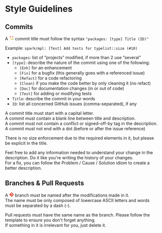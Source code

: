 # Style Guidelines

## Commits
A ![](docs/img/commit.png) commit title must follow the syntax `"packages: [type] Title (ID)"`

Example: `spark/mpl: [Test] Add tests for typelist::size (#10)`

- `packages`: list of “projects” modified, if more than 2 use “several”
- `[type]`: describe the nature of the commit using one of the following:
    - `[Enh]` for an enhancement
    - `[Fix]` for a bugfix (this generally goes with a referenced issue)
    - `[Refact]` for a code refactoring
    - `[Clean]` if you make the code better by only cleaning it (no refact)
    - `[Doc]` for documentation changes (in or out of code)
    - `[Test]` for adding or modifying tests
- `Title`: describe the commit in your words
- `ID`: list all concerned GitHub issues (comma-separated), if any

A commit title must start with a capital letter.  
A commit must contain a blank line between title and description.  
A commit must not contain a conflict or signed-off-by tag in the description.  
A commit must not end with a dot (before or after the issue reference)

There is no size enforcement due to the required elements in it, but please be explicit in the title.

Feel free to add any information needed to understand your change in the description. Do it like you're writing the history of your changes.  
For a fix, you can follow the Problem / Cause / Solution idiom to create a better description.

## Branches & Pull Requests

A ![](docs/img/git.png) branch must be named after the modifications made in it.  
The name must be only composed of lowercase ASCII letters and words must be separated by a dash (-).

Pull requests must have the same name as the branch. Please follow the template to ensure you don't forget anything.  
If something in it is irrelevant for you, just delete it.
